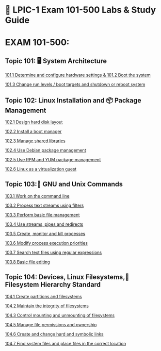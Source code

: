 # 🔧 LPIC-1 Exam 101-500 Labs & Study Guide

# EXAM 101-500:
## Topic 101: 🖥️ System Architecture
[101.1 Determine and configure hardware settings & 101.2 Boot the system](https://github.com/Jose01000111/101.1-Determine-and-configure-hardware-settings.git)

[101.3 Change run levels / boot targets and shutdown or reboot system](https://github.com/Jose01000111/101.3-Change-run-levels-boot-targets-and-shutdown-or-reboot-system.git)

## Topic 102: Linux Installation and 📦 Package Management

[102.1 Design hard disk layout](https://github.com/Jose01000111/102.1-Disk_Layout_design.git)
 
[102.2 Install a boot manager](https://github.com/Jose01000111/LPIC1-102.2-Install-a-Boot-Manager.git)
 
[102.3 Manage shared libraries](https://github.com/Jose01000111/102.3-Managed-Shared-Libraries.git)
 
[102.4 Use Debian package management](https://github.com/Jose01000111/102.4-Use-Debian-Package-Management.git)
 
[102.5 Use RPM and YUM package management](https://github.com/Jose01000111/102.5-Use-RPM-and-YUM-package-management.git)
 
[102.6 Linux as a virtualization guest](https://github.com/Jose01000111/Linux-as-a-Virtualization-Guest.git)

## Topic 103:🐧 GNU and Unix Commands

[103.1 Work on the command line](https://github.com/Jose01000111/103.1-Work-on-the-command-line.git)
 
[103.2 Process text streams using filters](https://github.com/Jose01000111/103.2-Process-Text-Streams-Using-Filters.git)
 
[103.3 Perform basic file management](https://github.com/Jose01000111/103.3-Perform-Basic-File-Management.git)
 
[103.4 Use streams, pipes and redirects](https://github.com/Jose01000111/103.4-Use-Streams-Pipes-and-Redirects.git)
 
[103.5 Create, monitor and kill processes]()
 
[103.6 Modify process execution priorities]()
 
[103.7 Search text files using regular expressions]()
 
[103.8 Basic file editing]()

## Topic 104: Devices, Linux Filesystems,📂 Filesystem Hierarchy Standard

[104.1 Create partitions and filesystems]()
 
[104.2 Maintain the integrity of filesystems]()
 
[104.3 Control mounting and unmounting of filesystems]()
 
[104.5 Manage file permissions and ownership]()
 
[104.6 Create and change hard and symbolic links]()
 
[104.7 Find system files and place files in the correct location]()
